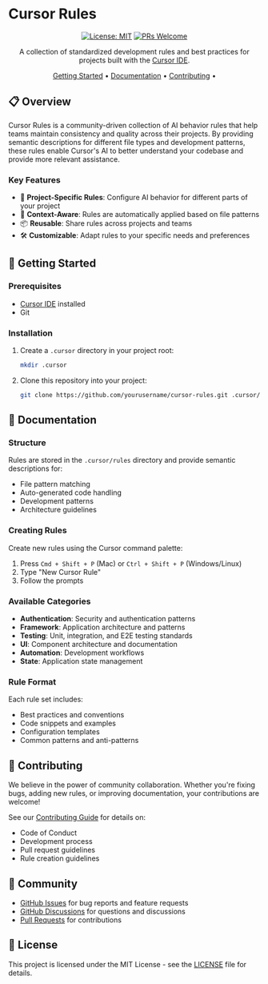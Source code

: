 # Cursor Rules

<div align="center">

[![License: MIT](https://img.shields.io/badge/License-MIT-blue.svg)](LICENSE)
[![PRs Welcome](https://img.shields.io/badge/PRs-welcome-brightgreen.svg)](CONTRIBUTING.md)

A collection of standardized development rules and best practices for projects built with the [Cursor IDE](https://cursor.sh).

[Getting Started](#-getting-started) •
[Documentation](#-documentation) •
[Contributing](#-contributing) •

</div>

## 📋 Overview

Cursor Rules is a community-driven collection of AI behavior rules that help teams maintain consistency and quality across their projects. By providing semantic descriptions for different file types and development patterns, these rules enable Cursor's AI to better understand your codebase and provide more relevant assistance.

### Key Features

- 🎯 **Project-Specific Rules**: Configure AI behavior for different parts of your project
- 🔄 **Context-Aware**: Rules are automatically applied based on file patterns
- 📦 **Reusable**: Share rules across projects and teams
- 🛠️ **Customizable**: Adapt rules to your specific needs and preferences

## 🚀 Getting Started

### Prerequisites

- [Cursor IDE](https://cursor.sh) installed
- Git

### Installation

1. Create a `.cursor` directory in your project root:

    ```bash
    mkdir .cursor
    ```

2. Clone this repository into your project:

    ```bash
    git clone https://github.com/yourusername/cursor-rules.git .cursor/rules
    ```

## 📖 Documentation

### Structure

Rules are stored in the `.cursor/rules` directory and provide semantic descriptions for:

- File pattern matching
- Auto-generated code handling
- Development patterns
- Architecture guidelines

### Creating Rules

Create new rules using the Cursor command palette:

1. Press `Cmd + Shift + P` (Mac) or `Ctrl + Shift + P` (Windows/Linux)
2. Type "New Cursor Rule"
3. Follow the prompts

### Available Categories

- **Authentication**: Security and authentication patterns
- **Framework**: Application architecture and patterns
- **Testing**: Unit, integration, and E2E testing standards
- **UI**: Component architecture and documentation
- **Automation**: Development workflows
- **State**: Application state management

### Rule Format

Each rule set includes:

- Best practices and conventions
- Code snippets and examples
- Configuration templates
- Common patterns and anti-patterns

## 🤝 Contributing

We believe in the power of community collaboration. Whether you're fixing bugs, adding new rules, or improving documentation, your contributions are welcome!

See our [Contributing Guide](CONTRIBUTING.md) for details on:

- Code of Conduct
- Development process
- Pull request guidelines
- Rule creation guidelines

## 💬 Community

- [GitHub Issues](../../issues) for bug reports and feature requests
- [GitHub Discussions](../../discussions) for questions and discussions
- [Pull Requests](../../pulls) for contributions

## 📄 License

This project is licensed under the MIT License - see the [LICENSE](LICENSE) file for details.

